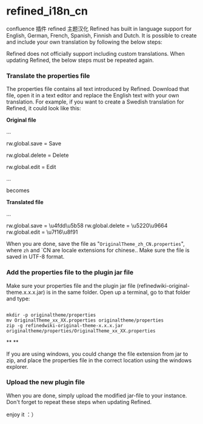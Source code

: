 # refined_i18n_cn
confluence 插件 refined 主题汉化
Refined has built in language support for English, German, French, Spanish, Finnish and Dutch. It is possible to create and include your own translation by following the below steps:

Refined does not officially support including custom translations. When updating Refined, the below steps must be repeated again.

### Translate the properties file

The properties file contains all text introduced by Refined. Download that file, open it in a text editor and replace the English text with your own translation. For example, if you want to create a Swedish translation for Refined, it could look like this:

**Original file**

...

rw.global.save = Save

rw.global.delete = Delete

rw.global.edit = Edit

...

becomes

**Translated file**

...

rw.global.save = \u4fdd\u5b58
rw.global.delete = \u5220\u9664
rw.global.edit = \u7f16\u8f91



When you are done, save the file as "`OriginalTheme_zh_CN.properties`", where `zh` and `CN are locale extensions for chinese..  Make sure the file is saved in UTF-8 format.



### Add the properties file to the plugin jar file



Make sure your properties file and the plugin jar file (refinedwiki-original-theme.x.x.x.jar) is in the same folder. Open up a terminal, go to that folder and type:

```

mkdir -p originaltheme/properties
mv OriginalTheme_xx_XX.properties originaltheme/properties
zip -g refinedwiki-original-theme-x.x.x.jar originaltheme/properties/OriginalTheme_xx_XX.properties
```

**
**

If you are using windows, you could change the file extension from jar to zip, and place the properties file in the correct location using the windows explorer.

### Upload the new plugin file

When you are done, simply upload the modified jar-file to your instance. Don't forget to repeat these steps when updating Refined.

enjoy it ：）
